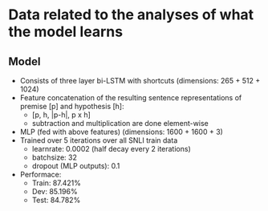 # Data related to the analyses of what the model learns

## Model
* Consists of three layer bi-LSTM with shortcuts (dimensions: 265 + 512 + 1024)
* Feature concatenation of the resulting sentence representations of premise [p] and hypothesis [h]:
	* [p, h, |p-h|, p x h]
	* subtraction and multiplication are done element-wise
* MLP (fed with above features) (dimensions: 1600 + 1600 + 3)
* Trained over 5 iterations over all SNLI train data
	* learnrate: 0.0002 (half decay every 2 iterations)
	* batchsize: 32
	* dropout (MLP outputs): 0.1
* Performace:
	* Train: 87.421%
	* Dev: 85.196%
	* Test: 84.782%